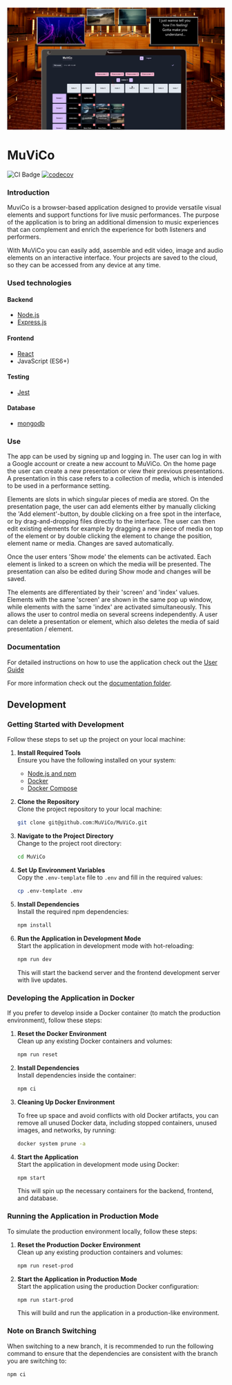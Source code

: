![MuViCo in Concert](./muvico-in-concert.png)

# MuViCo

![CI Badge](https://github.com/MuViCo/MuViCo/workflows/CI/badge.svg)
[![codecov](https://codecov.io/github/MuViCo/MuViCo/graph/badge.svg?token=B5NR45ODV2)](https://codecov.io/github/MuViCo/MuViCo)

### Introduction

MuviCo is a browser-based application designed to provide versatile visual elements and support functions for live music performances. The purpose of the application is to bring an additional dimension to music experiences that can complement and enrich the experience for both listeners and performers.

With MuViCo you can easily add, assemble and edit video, image and audio elements on an interactive interface. Your projects are saved to the cloud, so they can be accessed from any device at any time.

### Used technologies

#### Backend

- [Node.js](https://nodejs.org/en/learn/getting-started/introduction-to-nodejs)
- [Express.js](https://expressjs.com/en/5x/api.html)

#### Frontend

- [React](https://react.dev/learn)
- JavaScript (ES6+)

#### Testing

- [Jest](https://jestjs.io/docs/tutorial-react)

#### Database

- [mongodb](https://www.mongodb.com/)

### Use

The app can be used by signing up and logging in. The user can log in with a Google account or create a new account to MuViCo. On the home page the user can create a new presentation or view their previous presentations. A presentation in this case refers to a collection of media, which is intended to be used in a performance setting.

Elements are slots in which singular pieces of media are stored. On the presentation page, the user can add elements either by manually clicking the 'Add element'-button, by double clicking on a free spot in the interface, or by drag-and-dropping files directly to the interface. The user can then edit existing elements for example by dragging a new piece of media on top of the element or by double clicking the element to change the position, element name or media. Changes are saved automatically.

Once the user enters 'Show mode' the elements can be activated. Each element is linked to a screen on which the media will be presented. The presentation can also be edited during Show mode and changes will be saved.

The elements are differentiated by their 'screen' and 'index' values. Elements with the same 'screen' are shown in the same pop up window, while elements with the same 'index' are activated simultaneously. This allows the user to control media on several screens independently. A user can delete a presentation or element, which also deletes the media of said presentation / element.

### Documentation

For detailed instructions on how to use the application check out the [User Guide](https://github.com/MuViCo/MuViCo/blob/3fa0f45fdeec4fe03a244c961004a385991dd78b/documentation/userguide.md)

For more information check out the [documentation folder](https://github.com/MuViCo/MuViCo/tree/main/documentation).

## Development

### Getting Started with Development

Follow these steps to set up the project on your local machine:

1. **Install Required Tools**  
   Ensure you have the following installed on your system:

   - [Node.js and npm](https://nodejs.org/)
   - [Docker](https://www.docker.com/)
   - [Docker Compose](https://docs.docker.com/compose/)

2. **Clone the Repository**  
   Clone the project repository to your local machine:

   ```bash
   git clone git@github.com:MuViCo/MuViCo.git
   ```

3. **Navigate to the Project Directory**  
   Change to the project root directory:

   ```bash
   cd MuViCo
   ```

4. **Set Up Environment Variables**  
   Copy the `.env-template` file to `.env` and fill in the required values:

   ```bash
   cp .env-template .env
   ```

5. **Install Dependencies**  
   Install the required npm dependencies:

   ```bash
   npm install
   ```

6. **Run the Application in Development Mode**  
    Start the application in development mode with hot-reloading:
   ```bash
   npm run dev
   ```
   This will start the backend server and the frontend development server with live updates.

### Developing the Application in Docker

If you prefer to develop inside a Docker container (to match the production environment), follow these steps:

1. **Reset the Docker Environment**  
   Clean up any existing Docker containers and volumes:

   ```bash
   npm run reset
   ```

2. **Install Dependencies**  
   Install dependencies inside the container:

   ```bash
   npm ci
   ```

3. **Cleaning Up Docker Environment**

   To free up space and avoid conflicts with old Docker artifacts, you can remove all unused Docker data, including stopped containers, unused images, and networks, by running:

   ```bash
   docker system prune -a
   ```

4. **Start the Application**  
   Start the application in development mode using Docker:

   ```bash
   npm start
   ```

   This will spin up the necessary containers for the backend, frontend, and database.

### Running the Application in Production Mode

To simulate the production environment locally, follow these steps:

1. **Reset the Production Docker Environment**  
   Clean up any existing production containers and volumes:

   ```bash
   npm run reset-prod
   ```

2. **Start the Application in Production Mode**  
   Start the application using the production Docker configuration:

   ```bash
   npm run start-prod
   ```

   This will build and run the application in a production-like environment.

### Note on Branch Switching

When switching to a new branch, it is recommended to run the following command to ensure that the dependencies are consistent with the branch you are switching to:

```bash
npm ci
```
